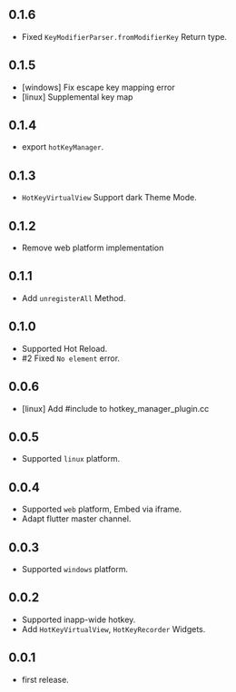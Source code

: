 ## 0.1.6

- Fixed `KeyModifierParser.fromModifierKey` Return type.

## 0.1.5

- [windows] Fix escape key mapping error
- [linux] Supplemental key map

## 0.1.4

- export `hotKeyManager`.

## 0.1.3

- `HotKeyVirtualView` Support dark Theme Mode.

## 0.1.2

- Remove web platform implementation

## 0.1.1

- Add `unregisterAll` Method.

## 0.1.0

- Supported Hot Reload.
- #2 Fixed `No element` error.

## 0.0.6

- [linux] Add #include <string> to hotkey_manager_plugin.cc

## 0.0.5

- Supported `linux` platform.

## 0.0.4

- Supported `web` platform, Embed via iframe.
- Adapt flutter master channel.

## 0.0.3

- Supported `windows` platform.

## 0.0.2

- Supported inapp-wide hotkey.
- Add `HotKeyVirtualView`, `HotKeyRecorder` Widgets.

## 0.0.1

- first release.
